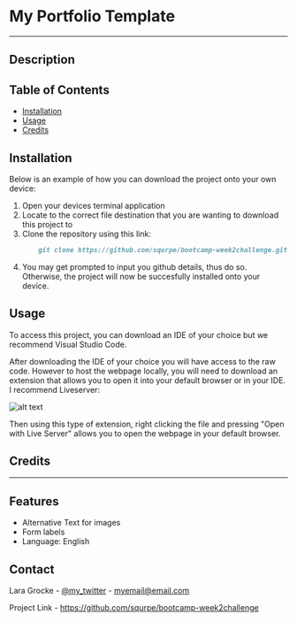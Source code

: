 # My Portfolio Template
---

## Description



## Table of Contents

- [Installation](#installation)
- [Usage](#usage)
- [Credits](#credits)

## Installation

Below is an example of how you can download the project onto your own device:

1. Open your devices terminal application
2. Locate to the correct file destination that you are wanting to download this project to
3. Clone the repository using this link:
    ```md
        git clone https://github.com/squrpe/bootcamp-week2challenge.git
    ```
4. You may get prompted to input you github details, thus do so. Otherwise, the project will now be succesfully installed onto your device.

## Usage

To access this project, you can download an IDE of your choice but we recommend Visual Studio Code.

After downloading the IDE of your choice you will have access to the raw code. However to host the webpage locally, you will need to download an extension that allows you to open it into your default browser or in your IDE. I recommend Liveserver:

![alt text]()

Then using this type of extension, right clicking the file and pressing "Open with Live Server" allows you to open the webpage in your default browser.

## Credits



---

## Features

- Alternative Text for images
- Form labels
- Language: English

## Contact

Lara Grocke - [@my_twitter](twitter.com) - [myemail@email.com](gmail.com)

Project Link - https://github.com/squrpe/bootcamp-week2challenge